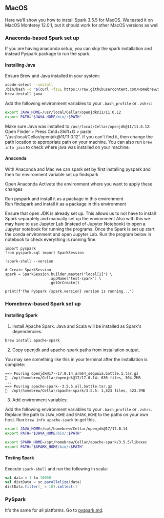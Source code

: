 
## MacOS

Here we'll show you how to install Spark 3.5.5 for MacOS.
We tested it on MacOS Monterey 12.0.1, but it should work
for other MacOS versions as well

### Anaconda-based Spark set up

If you are having anaconda setup, you can skip the spark installation and instead Pyspark package to run the spark.

#### Installing Java

Ensure Brew and Java installed in your system:

```bash
xcode-select --install
/bin/bash -c "$(curl -fsSL https://raw.githubusercontent.com/Homebrew/install/master/install.sh)"
brew install java
```

Add the following environment variables to your `.bash_profile` or `.zshrc`:

```bash
export JAVA_HOME=/usr/local/Cellar/openjdk@11/11.0.12
export PATH="$JAVA_HOME/bin/:$PATH"
```

Make sure Java was installed to `/usr/local/Cellar/openjdk@11/11.0.12`: Open Finder > Press Cmd+Shift+G > paste "/usr/local/Cellar/openjdk@11/11.0.12". If you can't find it, then change the path location to appropriate path on your machine. You can also run `brew info java` to check where java was installed on your machine.

#### Anaconda

With Anaconda and Mac we can spark set by first installing pyspark and then for environment variable set up findspark

Open Anaconda Activate the environment where you want to apply these changes

Run pyspark and install it as a package in this environment <br>
Run findspark and install it as a package in this environment

Ensure that open JDK is already set up. This allows us to not have to install Spark separately and manually set up the environment Also with this we may have to use Jupyter Lab (instead of Jupyter Notebook) to open a Jupyter notebook for running the programs. 
Once the Spark is set up start the conda environment and open Jupyter Lab. 
Run the program below in notebook to check everything is running fine.
```
import pyspark
from pyspark.sql import SparkSession

!spark-shell --version

# Create SparkSession
spark = SparkSession.builder.master("local[1]") \
                    .appName('test-spark') \
                    .getOrCreate()

print(f'The PySpark {spark.version} version is running...')
```

### Homebrew-based Spark set up
#### Installing Spark

1. Install Apache Spark. Java and Scala will be installed as Spark's dependencies.

```bash
brew install apache-spark
```

2. Copy openjdk and apache-spark paths from installation output.

You may see something like this in your terminal after the installation is complete:
```
==> Pouring openjdk@17--17.0.14.arm64_sequoia.bottle.1.tar.gz
🍺  /opt/homebrew/Cellar/openjdk@17/17.0.14: 636 files, 304.2MB
...
==> Pouring apache-spark--3.5.5.all.bottle.tar.gz
🍺  /opt/homebrew/Cellar/apache-spark/3.5.5: 1,823 files, 423.7MB
```

3. Add environment variables: 

Add the following environment variables to your `.bash_profile` or `.zshrc`. Replace the path to `JAVA_HOME` and `SPARK_HOME` to the paths on your own host. Run `brew info apache-spark` to get this.

```bash
export JAVA_HOME=/opt/homebrew/Cellar/openjdk@17/17.0.14
export PATH="$JAVA_HOME/bin/:$PATH"

export SPARK_HOME=/opt/homebrew/Cellar/apache-spark/3.5.5/libexec
export PATH="$SPARK_HOME/bin/:$PATH"
```


#### Testing Spark

Execute `spark-shell` and run the following in scala:

```scala
val data = 1 to 10000
val distData = sc.parallelize(data)
distData.filter(_ < 10).collect()
```


### PySpark

It's the same for all platforms. Go to [pyspark.md](pyspark.md). 


